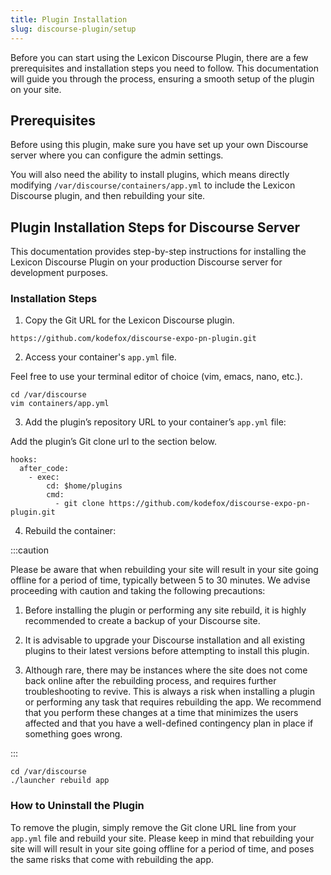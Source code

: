 ```yaml
---
title: Plugin Installation
slug: discourse-plugin/setup
---
```


Before you can start using the Lexicon Discourse Plugin, there are a few prerequisites and installation steps you need to follow. This documentation will guide you through the process, ensuring a smooth setup of the plugin on your site.

## Prerequisites

Before using this plugin, make sure you have set up your own Discourse server where you can configure the admin settings.

You will also need the ability to install plugins, which means directly modifying `/var/discourse/containers/app.yml` to include the Lexicon Discourse plugin, and then rebuilding your site.

## Plugin Installation Steps for Discourse Server

This documentation provides step-by-step instructions for installing the Lexicon Discourse Plugin on your production Discourse server for development purposes.

### Installation Steps

1. Copy the Git URL for the Lexicon Discourse plugin.

```
https://github.com/kodefox/discourse-expo-pn-plugin.git
```

2. Access your container's `app.yml` file.

Feel free to use your terminal editor of choice (vim, emacs, nano, etc.).

```
cd /var/discourse
vim containers/app.yml
```

3. Add the plugin’s repository URL to your container’s `app.yml` file:

Add the plugin’s Git clone url to the section below.

```
hooks:
  after_code:
    - exec:
        cd: $home/plugins
        cmd:
          - git clone https://github.com/kodefox/discourse-expo-pn-plugin.git
```

4. Rebuild the container:

:::caution

Please be aware that when rebuilding your site will result in your site going offline for a period of time, typically between 5 to 30 minutes. We advise proceeding with caution and taking the following precautions:

1. Before installing the plugin or performing any site rebuild, it is highly recommended to create a backup of your Discourse site.

2. It is advisable to upgrade your Discourse installation and all existing plugins to their latest versions before attempting to install this plugin.

3. Although rare, there may be instances where the site does not come back online after the rebuilding process, and requires further troubleshooting to revive. This is always a risk when installing a plugin or performing any task that requires rebuilding the app. We recommend that you perform these changes at a time that minimizes the users affected and that you have a well-defined contingency plan in place if something goes wrong.

:::

```
cd /var/discourse
./launcher rebuild app
```

### How to Uninstall the Plugin

To remove the plugin, simply remove the Git clone URL line from your `app.yml` file and rebuild your site. Please keep in mind that rebuilding your site will will result in your site going offline for a period of time, and poses the same risks that come with rebuilding the app.
